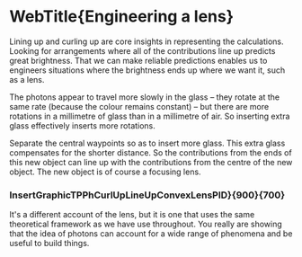 # WebTitle{Engineering a lens}

Lining up and curling up are core insights in representing the calculations. Looking for arrangements where all of the contributions line up predicts great brightness. That we can make reliable predictions enables us to engineers situations where the brightness ends up where we want it, such as a lens.

The photons appear to travel more slowly in the glass – they rotate at the same rate (because the colour remains constant) – but there are more rotations in a millimetre of glass than in a millimetre of air. So inserting extra glass effectively inserts more rotations.

Separate the central waypoints so as to insert more glass. This extra glass compensates for the shorter distance. So the contributions from the ends of this new object can line up with the contributions from the centre of the new object. The new object is of course a focusing lens.

### InsertGraphicTPPhCurlUpLineUpConvexLensPID}{900}{700}

It's a different account of the lens, but it is one that uses the same theoretical framework as we have use throughout. You really are showing that the idea of photons can account for a wide range of phenomena and be useful to build things.
